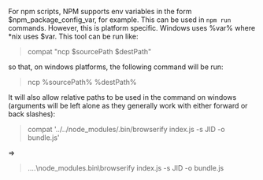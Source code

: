 For npm scripts, NPM supports env variables in the form $npm_package_config_var, for example.  This can be used in `npm run` commands.  However, this is platform specific.  Windows uses %var% where \*nix uses $var.  This tool can be run like:

> compat "ncp $sourcePath $destPath"

so that, on windows platforms, the following command will be run:

> ncp %sourcePath% %destPath%

It will also allow relative paths to be used in the command on windows (arguments will be left alone as they generally work with either forward or back slashes):

> compat '../../node_modules/.bin/browserify index.js -s JID -o bundle.js'

=>

> ..\..\node_modules\.bin\browserify index.js -s JID -o bundle.js




